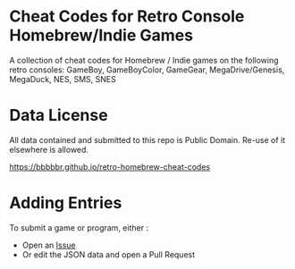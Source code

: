 # Cheat Codes for Retro Console Homebrew/Indie Games

A collection of cheat codes for Homebrew / Indie games on the following retro consoles:
GameBoy, GameBoyColor, GameGear, MegaDrive/Genesis, MegaDuck, NES, SMS, SNES


# Data License

All data contained and submitted to this repo is Public Domain.
Re-use of it elsewhere is allowed.

https://bbbbbr.github.io/retro-homebrew-cheat-codes


# Adding Entries
To submit a game or program, either :
- Open an [Issue](https://github.com/bbbbbr/retro-homebrew-cheat-codes/issues)
- Or edit the JSON data and open a Pull Request
